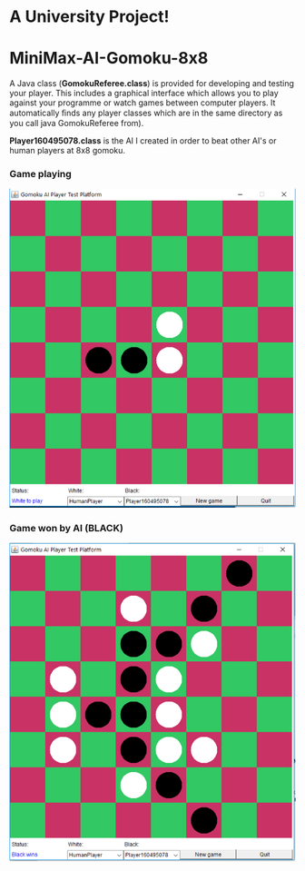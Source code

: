 # A University Project!

# MiniMax-AI-Gomoku-8x8

A Java class (**GomokuReferee.class**) is provided for developing and testing your player. This includes a graphical interface which allows you to play against your programme or watch games between computer players. It automatically ﬁnds any player classes which are in the same directory as you call java GomokuReferee from). 

**Player160495078.class** is the AI I created in order to beat other AI's or human players at 8x8 gomoku. 


### **Game playing**

![Image not found](https://github.com/viathus/MiniMax-AI-Gomoku-8x8/blob/master/images/game.png)

### **Game won by AI** (BLACK)

![Image not found](https://github.com/viathus/MiniMax-AI-Gomoku-8x8/blob/master/images/gamewin.png)
